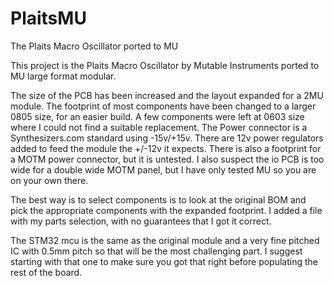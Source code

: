 # PlaitsMU
The Plaits Macro Oscillator ported to MU

This project is the Plaits Macro Oscillator by Mutable Instruments ported to MU large format modular.

The size of the PCB has been increased and the layout expanded for a 2MU module.
The footprint of most components have been changed to a larger 0805 size, for an easier build.
A few components were left at 0603 size where I could not find a suitable replacement.
The Power connector is a Synthesizers.com standard using -15v/+15v.
There are 12v power regulators added to feed the module the +/-12v it expects.
There is also a footprint for a MOTM power connector, but it is untested. 
I also suspect the io PCB is too wide for a double wide MOTM panel, but I have only tested MU so you are on your own there.

The best way is to select components is to look at the original BOM and pick the appropriate components with the expanded footprint.
I added a file with my parts selection, with no guarantees that I got it correct.

The STM32 mcu is the same as the original module and a very fine pitched IC with 0.5mm pitch so that will be the most challenging part.
I suggest starting with that one to make sure you got that right before populating the rest of the board.

